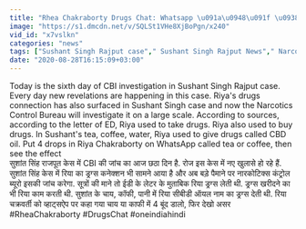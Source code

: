 ```yaml
---
title: "Rhea Chakraborty Drugs Chat: Whatsapp \u091a\u0948\u091f \u0938\u0947 \u0938\u093e\u092e\u0928\u0947 \u0906\u092f\u093e \u0921\u094d\u0930\u0917 \u090f\u0902\u0917\u0932 Sushant Case \u0935\u0928\u0907\u0902\u0921\u093f\u092f\u093e \u0939\u093f\u0902\u0926\u0940"
image: "https://s1.dmcdn.net/v/SQLSt1VHe8XjBoPgn/x240"
vid_id: "x7vslkn"
categories: "news"
tags: ["Sushant Singh Rajput case"," Sushant Singh Rajput News"," Narcotics Control Bureau"]
date: "2020-08-28T16:15:09+03:00"
---
```

Today is the sixth day of CBI investigation in Sushant Singh Rajput case. Every day new revelations are happening in this case. Riya's drugs connection has also surfaced in Sushant Singh case and now the Narcotics Control Bureau will investigate it on a large scale. According to sources, according to the letter of ED, Riya used to take drugs. Riya also used to buy drugs. In Sushant's tea, coffee, water, Riya used to give drugs called CBD oil. Put 4 drops in Riya Chakraborty on WhatsApp called tea or coffee, then see the effect  <br>सुशांत सिंह राजपूत केस में CBI की जांच का आज छठा दिन है. रोज इस केस में नए खुलासे हो रहे हैं. सुशांत सिंह केस में रिया का ड्रग्स कनेक्शन भी सामने आया है और अब बड़े पैमाने पर नारकोटिक्स कंट्रोल ब्यूरो इसकी जांच करेगा. सूत्रों की माने तो ईडी के लेटर के मुताबिक रिया ड्रग्स लेती थी. ड्रग्स खरीदने का भी रिया काम करती थी. सुशांत के चाय, कॉफी, पानी में  रिया सीबीडी ऑयल नाम का ड्रग्स देती थी. रिया चक्रवर्ती को व्हाट्सऐप पर कहा गया चाय या काफी में 4 बूंद डालो, फिर देखो असर   <br>#RheaChakraborty #DrugsChat #oneindiahindi
